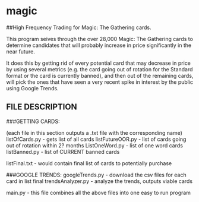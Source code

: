 # magic

##High Frequency Trading for Magic: The Gathering cards.

This program seives through the over 28,000 Magic: The Gathering cards to determine candidates that will probably increase in price significantly in the near future.

It does this by getting rid of every potential card that may decrease in price by using several metrics (e.g. the card going out of rotation for the Standard format or the card is currently banned),
and then out of the remaining cards, will pick the ones that have seen a very recent spike in interest by the public using Google Trends.


## FILE DESCRIPTION

###GETTING CARDS:

(each file in this section outputs a .txt file with the corresponding name)
listOfCards.py - gets list of all cards
listFutureOOR.py - list of cards going out of rotation within 2? months
ListOneWord.py - list of one word cards
listBanned.py - list of CURRENT banned cards


listFinal.txt - would contain final list of cards to potentially purchase


###GOOGLE TRENDS:
googleTrends.py - download the csv files for each card in list final
trendsAnalyzer.py - analyze the trends, outputs viable cards


main.py - this file combines all the above files into one easy to run program
